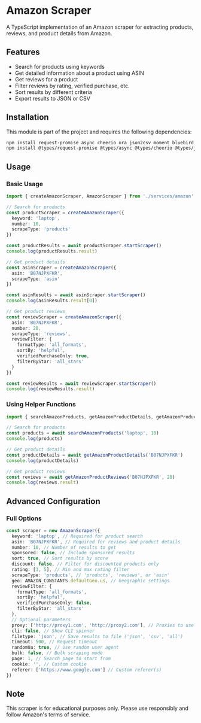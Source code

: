 # Amazon Scraper

A TypeScript implementation of an Amazon scraper for extracting products, reviews, and product details from Amazon.

## Features

- Search for products using keywords
- Get detailed information about a product using ASIN
- Get reviews for a product
- Filter reviews by rating, verified purchase, etc.
- Sort results by different criteria
- Export results to JSON or CSV

## Installation

This module is part of the project and requires the following dependencies:

```bash
npm install request-promise async cheerio ora json2csv moment bluebird socks-proxy-agent
npm install @types/request-promise @types/async @types/cheerio @types/json2csv @types/bluebird --save-dev
```

## Usage

### Basic Usage

```typescript
import { createAmazonScraper, AmazonScraper } from './services/amazon'

// Search for products
const productScraper = createAmazonScraper({
  keyword: 'laptop',
  number: 10,
  scrapeType: 'products'
})

const productResults = await productScraper.startScraper()
console.log(productResults.result)

// Get product details
const asinScraper = createAmazonScraper({
  asin: 'B07NJPXFKR',
  scrapeType: 'asin'
})

const asinResults = await asinScraper.startScraper()
console.log(asinResults.result[0])

// Get product reviews
const reviewScraper = createAmazonScraper({
  asin: 'B07NJPXFKR',
  number: 20,
  scrapeType: 'reviews',
  reviewFilter: {
    formatType: 'all_formats',
    sortBy: 'helpful',
    verifiedPurchaseOnly: true,
    filterByStar: 'all_stars'
  }
})

const reviewResults = await reviewScraper.startScraper()
console.log(reviewResults.result)
```

### Using Helper Functions

```typescript
import { searchAmazonProducts, getAmazonProductDetails, getAmazonProductReviews } from './tools/amazon-lookup'

// Search for products
const products = await searchAmazonProducts('laptop', 10)
console.log(products)

// Get product details
const productDetails = await getAmazonProductDetails('B07NJPXFKR')
console.log(productDetails)

// Get product reviews
const reviews = await getAmazonProductReviews('B07NJPXFKR', 20)
console.log(reviews.result)
```

## Advanced Configuration

### Full Options

```typescript
const scraper = new AmazonScraper({
  keyword: 'laptop', // Required for product search
  asin: 'B07NJPXFKR', // Required for reviews and product details
  number: 10, // Number of results to get
  sponsored: false, // Include sponsored results
  sort: true, // Sort results by score
  discount: false, // Filter for discounted products only
  rating: [3, 5], // Min and max rating filter
  scrapeType: 'products', // 'products', 'reviews', or 'asin'
  geo: AMAZON_CONSTANTS.defaultGeo.us, // Geographic settings
  reviewFilter: {
    formatType: 'all_formats',
    sortBy: 'helpful',
    verifiedPurchaseOnly: false,
    filterByStar: 'all_stars'
  },
  // Optional parameters
  proxy: ['http://proxy1.com', 'http://proxy2.com'], // Proxies to use
  cli: false, // Show CLI spinner
  filetype: 'json', // Save results to file ('json', 'csv', 'all')
  timeout: 500, // Request timeout
  randomUa: true, // Use random user agent
  bulk: false, // Bulk scraping mode
  page: 1, // Search page to start from
  cookie: '', // Custom cookie
  referer: ['https://www.google.com'] // Custom referer(s)
})
```

## Note

This scraper is for educational purposes only. Please use responsibly and follow Amazon's terms of service.
